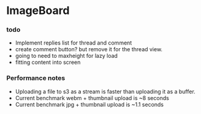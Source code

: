 # ImageBoard

### todo
* Implement replies list for thread and comment
* create comment button? but remove it for the thread view.
* going to need to maxheight for lazy load
* fitting content into screen

### Performance notes
* Uploading a file to s3 as a stream is faster than uploading it as a buffer.
* Current benchmark webm + thumbnail upload is ~8 seconds 
* Current benchmark jpg + thumbnail upload is ~1.1 seconds 